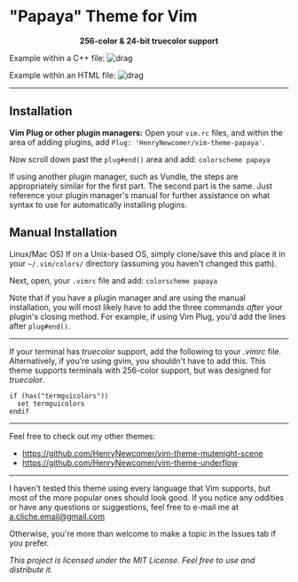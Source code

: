 # "Papaya" Theme for Vim

<p align="center">
  <b>256-color & 24-bit truecolor support</b>
</p>

Example within a C++ file:
![drag](https://i.imgur.com/9zBGEMZ.png)

Example within an HTML file:
![drag](https://i.imgur.com/uHsoHkn.png)

---

## Installation

**Vim Plug or other plugin managers:**
Open your `vim.rc` files, and within the area of adding plugins, add
`Plug: 'HenryNewcomer/vim-theme-papaya'`.

Now scroll down past the `plug#end()` area and add:
`colorscheme papaya`

If using another plugin manager, such as Vundle, the steps are appropriately
similar for the first part. The second part is the same. Just reference your
plugin manager's manual for further assistance on what syntax to use for
automatically installing plugins.

## Manual Installation
Linux/Mac OS) If on a Unix-based OS, simply clone/save this and place it in your
 `~/.vim/colors/` directory (assuming you haven't changed this path).

Next, open, your `.vimrc` file and add:
`colorscheme papaya`

Note that if you have a plugin manager and are using the manual installation,
you will most likely have to add the three commands *after* your plugin's closing
method. For example, if using Vim Plug, you'd add the lines after `plug#end()`.

---

If your terminal has *truecolor* support, add the following to your *.vimrc*
file. Alternatively, if you're using gvim, you shouldn't have to add this.
This theme supports terminals with 256-color support, but was designed for
*truecolor*.


    if (has("termguicolors"))
      set termguicolors
    endif


---

Feel free to check out my other themes:
+ https://github.com/HenryNewcomer/vim-theme-mutenight-scene
+ https://github.com/HenryNewcomer/vim-theme-underflow

---

I haven't tested this theme using every language that Vim supports, but most of
the more popular ones should look good. If you notice any oddities or have any
questions or suggestions, feel free to e-mail me at a.cliche.email@gmail.com

Otherwise, you're more than welcome to make a topic in the Issues tab if you
prefer.

*This project is licensed under the MIT License. Feel free to use and distribute
it.*
